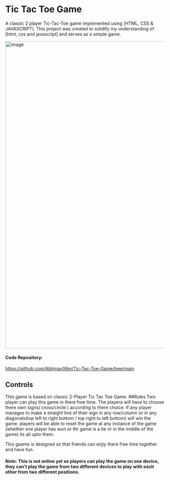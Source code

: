 # Tic Tac Toe Game
A classic 2 player Tic-Tac-Toe game implemented using [HTML, CSS & JAVASCRIPT]. 
This project was created to solidify my understanding of [html, css and javascript] and serves as a simple game.

<img width="1918" height="972" alt="image" src="https://github.com/user-attachments/assets/51157ee7-7c9f-406d-a9ab-6cb0f999736a" />

#### Code Repository: 
https://github.com/Abhinav06m/Tic-Tac-Toe-Game/tree/main


## Controls
This game is based on classic 2-Player Tic Tac Toe Game.
##Rules
Two player can play this game in there free time.
The playera will have to choose there own signs( cross/circle ) according to there choice.
If any player manages to make a straight line of their sign in any row/column or in any diagonals(top left to right bottom / top right to left bottom) will win the game.
players will be able to reset the game at any instance of the game (whether one player has won or thr game is a tie or in the middle of the game) its all upto them.

This gaame is designed so that friends can enjiy there free time together and have fun.

#### Note: This is not online yet so players can play the game on one device, they can't play the game from two different devices to play with each other from two different positions.
